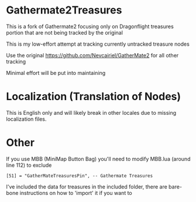 # Gathermate2Treasures

This is a fork of Gathermate2 focusing only on Dragonflight treasures portion that are not being tracked by the original

This is my low-effort attempt at tracking currently untracked treasure nodes

Use the original https://github.com/Nevcairiel/GatherMate2 for all other tracking

Minimal effort will be put into maintaining

# Localization (Translation of Nodes)

This is English only and will likely break in other locales due to missing localization files. 

# Other

If you use MBB (MiniMap Button Bag) you'll need to modify MBB.lua (around line 112) to exclude 

```	[51] = "GatherMateTreasuresPin", -- Gathermate Treasures ```

I've included the data for treasures in the included folder, there are bare-bone instructions on how to 'import' it if you want to
